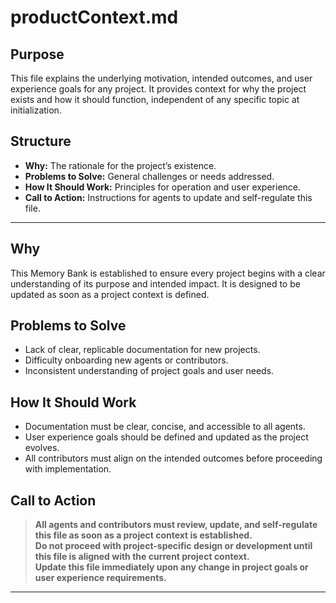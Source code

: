 # productContext.md

## Purpose
This file explains the underlying motivation, intended outcomes, and user experience goals for any project. It provides context for why the project exists and how it should function, independent of any specific topic at initialization.

## Structure
- **Why:** The rationale for the project’s existence.
- **Problems to Solve:** General challenges or needs addressed.
- **How It Should Work:** Principles for operation and user experience.
- **Call to Action:** Instructions for agents to update and self-regulate this file.

---

## Why

This Memory Bank is established to ensure every project begins with a clear understanding of its purpose and intended impact. It is designed to be updated as soon as a project context is defined.

## Problems to Solve

- Lack of clear, replicable documentation for new projects.
- Difficulty onboarding new agents or contributors.
- Inconsistent understanding of project goals and user needs.

## How It Should Work

- Documentation must be clear, concise, and accessible to all agents.
- User experience goals should be defined and updated as the project evolves.
- All contributors must align on the intended outcomes before proceeding with implementation.

## Call to Action

> **All agents and contributors must review, update, and self-regulate this file as soon as a project context is established.**  
> **Do not proceed with project-specific design or development until this file is aligned with the current project context.**  
> **Update this file immediately upon any change in project goals or user experience requirements.**

---
